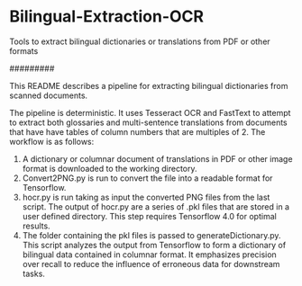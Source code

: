 # Bilingual-Extraction-OCR
Tools to extract bilingual dictionaries or translations from PDF or other formats

#########

This README describes a pipeline for extracting bilingual dictionaries from scanned documents.

The pipeline is deterministic. It uses Tesseract OCR and FastText to attempt to extract both glossaries and multi-sentence translations from documents that have have tables of column numbers that are multiples of 2. The workflow is as follows:
1. A dictionary or columnar document of translations in PDF or other image format is downloaded to the working directory.
2. Convert2PNG.py is run to convert the file into a readable format for Tensorflow.
3. hocr.py is run taking as input the converted PNG files from the last script. The output of hocr.py are a series of .pkl files that are stored in a user defined directory. This step requires Tensorflow 4.0 for optimal results.
4. The folder containing the pkl files is passed to generateDictionary.py. This script analyzes the output from Tensorflow to form a dictionary of bilingual data contained in columnar format. It emphasizes precision over recall to reduce the influence of erroneous data for downstream tasks.

